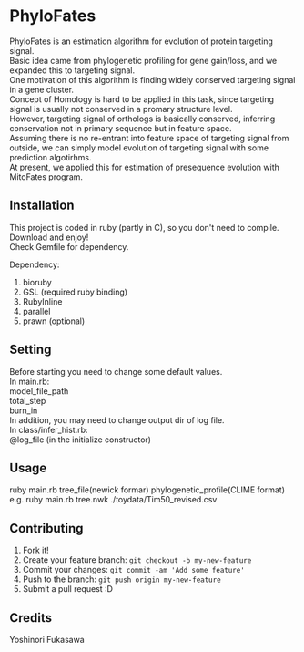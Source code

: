 # PhyloFates
PhyloFates is an estimation algorithm for evolution of protein targeting signal.  
Basic idea came from phylogenetic profiling for gene gain/loss, and we expanded this to targeting signal.  
One motivation of this algorithm is finding widely conserved targeting signal in a gene cluster.  
Concept of Homology is hard to be applied in this task, since targeting signal is usually not conserved in a promary structure level.  
However, targeting signal of orthologs is basically conserved, inferring conservation not in primary sequence but in feature space.  
Assuming there is no re-entrant into feature space of targeting signal from outside, we can simply model evolution of targeting signal with some prediction algotirhms.  
At present, we applied this for estimation of presequence evolution with MitoFates program.  
## Installation
This project is coded in ruby (partly in C), so you don't need to compile.
Download and enjoy!  
Check Gemfile for dependency.

Dependency:  
1. bioruby  
2. GSL (required ruby binding)  
3. RubyInline  
4. parallel  
5. prawn (optional)

## Setting
Before starting you need to change some default values.  
In main.rb:  
	model_file_path  
	total_step  
	burn_in  
In addition, you may need to change output dir of log file.  
In class/infer_hist.rb:  
	@log_file (in the initialize constructor)  

## Usage

ruby main.rb tree_file(newick formar) phylogenetic_profile(CLIME format)  
e.g. ruby main.rb tree.nwk ./toydata/Tim50_revised.csv  

## Contributing
1. Fork it!
2. Create your feature branch: `git checkout -b my-new-feature`
3. Commit your changes: `git commit -am 'Add some feature'`
4. Push to the branch: `git push origin my-new-feature`
5. Submit a pull request :D

## Credits
Yoshinori Fukasawa

